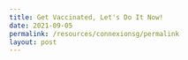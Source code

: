 ```yaml
---
title: Get Vaccinated, Let's Do It Now!
date: 2021-09-05
permalink: /resources/connexionsg/permalink
layout: post
---
```

